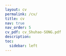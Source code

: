 ```yaml
---
layout: cv
permalink: /cv/
title: cv
nav: true
nav_order: 5
cv_pdf: cv_Shuhao-SONG.pdf
description: 
toc:
  sidebar: left
---
```

